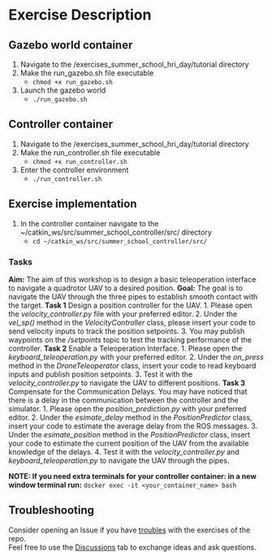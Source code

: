 # Exercise Description

## Gazebo world container
1. Navigate to the /exercises_summer_school_hri_day/tutorial directory
2. Make the run_gazebo.sh file executable
    - `chmod +x run_gazebo.sh`
3. Launch the gazebo world
    - `./run_gazebo.sh`

## Controller container
1. Navigate to the /exercises_summer_school_hri_day/tutorial directory
2. Make the run_controller.sh file executable
    - `chmod +x run_controller.sh`
3. Enter the controller environment
    - `./run_controller.sh`

## Exercise implementation
1. In the controller container navigate to the ~/catkin_ws/src/summer_school_controller/src/ directory
    - `cd ~/catkin_ws/src/summer_school_controller/src/`
### Tasks
**Aim:** The aim of this workshop is to design a basic teleoperation interface to navigate a quadrotor UAV to a desired position.
**Goal:** The goal is to navigate the UAV through the three pipes to establish smooth contact with the target.
**Task 1** Design a position controller for the UAV.
    1. Please open the _velocity_controller.py_ file with your preferred editor.
    2. Under the _vel_sp()_ method in the _VelocityController_ class, please insert your code to send velocity inputs to track the position setpoints.
    3. You may publish waypoints on the _/setpoints_ topic to test the tracking performance of the controller.
**Task 2** Enable a Teleoperation Interface.
    1. Please open the _keyboard_teleoperation.py_ with your preferred editor.
    2. Under the _on_press_ method in the _DroneTeleoperator_ class, insert your code to read keyboard inputs and publish position setpoints.
    3. Test it with the _velocity_controller.py_ to navigate the UAV to different positions.
**Task 3** Compensate for the Communication Delays.
    You may have noticed that there is a delay in the communication between the controller and the simulator.
    1. Please open the _position_prediction.py_ with your preferred editor.
    2. Under the _esimate_delay_ method in the _PositionPredictor_ class, insert your code to estimate the average delay from the ROS messages.
    3. Under the _esimate_position_ method in the _PositionPredictor_ class, insert your code to estimate the current position of the UAV from the available knowledge of the delays.
    4. Test it with the _velocity_controller.py_ and _keyboard_teleoperation.py_ to navigate the UAV through the pipes.

**NOTE: If you need extra terminals for your controller container: in a new window terminal run:** `docker exec -it <your_container_name> bash`

## Troubleshooting
Consider opening an Issue if you have [troubles](https://github.com/AERO-TRAIN/exercises_summer_school_hri_day/issues) with the exercises of the repo.\
Feel free to use the [Discussions](https://github.com/AERO-TRAIN/exercises_summer_school_hri_day/discussions) tab to exchange ideas and ask questions.
